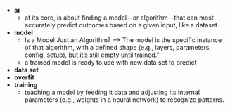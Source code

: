 - **ai**
  - at its core, is about finding a model—or algorithm—that can most accurately predict outcomes based on a given input, like a dataset.
- **model**
  - Is a Model Just an Algorithm? --> The model is the specific instance of that algorithm, with a defined shape (e.g., layers, parameters, config, setup), but it’s still empty until trained."
  - a trained model is ready to use with new data set to predict
- **data set**
- **overfit**
- **training**
  - teaching a model by feeding it data and adjusting its internal parameters (e.g., weights in a neural network) to recognize patterns.
